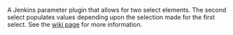 A Jenkins parameter plugin that allows for two select elements. The second select populates values depending upon the selection made for the first select. See the [wiki page](https://github.com/tekante/Dynamic-Jenkins-Parameter/wiki) for more information.

